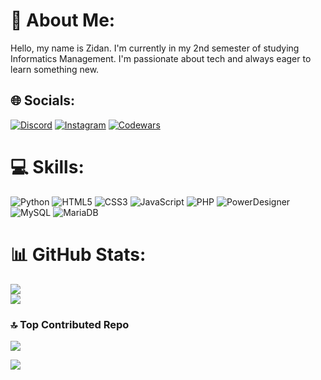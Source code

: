 # 🍃 About Me:
Hello, my name is Zidan. I'm currently in my 2nd semester of studying Informatics Management.  I'm passionate about tech and always eager to learn something new.

## 🌐 Socials:

 [![Discord](https://img.shields.io/badge/Discord-%235865F2.svg?style=for-the-badge&logo=discord&logoColor=white)](https://discord.gg/yashaa._) [![Instagram](https://img.shields.io/badge/Instagram-E4405F?style=for-the-badge&logo=instagram&logoColor=white)](https://instagram.com/zii.damn) [![Codewars](https://img.shields.io/badge/Codewars-B1361E?style=for-the-badge&logo=Codewars&logoColor=white)](https://www.codewars.com/users/Moch.%20Zidan) 
# 💻 Skills:
![Python](https://img.shields.io/badge/Python-3776AB?style=for-the-badge&logo=python&logoColor=white) ![HTML5](https://img.shields.io/badge/HTML5-E34F26?style=for-the-badge&logo=html5&logoColor=white) ![CSS3](https://img.shields.io/badge/CSS3-%231572B6.svg?style=for-the-badge&logo=css3&logoColor=white) ![JavaScript](https://img.shields.io/badge/JavaScript-F7DF1E?style=for-the-badge&logo=javascript&logoColor=black) ![PHP](https://img.shields.io/badge/PHP-777BB4?style=for-the-badge&logo=php&logoColor=white) ![PowerDesigner](https://img.shields.io/badge/Power%20Designer-4479A1?style=for-the-badge&logo=sap&logoColor=white) ![MySQL](https://img.shields.io/badge/MySQL-4479A1?style=for-the-badge&logo=mysql&logoColor=white) ![MariaDB](https://img.shields.io/badge/MariaDB-003545?style=for-the-badge&logo=mariadb&logoColor=white)

# 📊 GitHub Stats:
<!--![](https://github-readme-stats.vercel.app/api?username=MochZidann&theme=merko&hide_border=true&include_all_commits=true&count_private=false)<br/>-->
![](https://github-readme-streak-stats.herokuapp.com/?user=MochZidann&theme=merko&hide_border=true)<br/>
![](https://github-readme-stats.vercel.app/api/top-langs/?username=MochZidann&theme=merko&hide_border=true&include_all_commits=true&count_private=false&layout=compact)

### 🔝 Top Contributed Repo
![](https://github-contributor-stats.vercel.app/api?username=MochZidann&limit=5&theme=merko&combine_all_yearly_contributions=true)

[![](https://visitcount.itsvg.in/api?id=MochZidann&icon=0&color=0)](https://visitcount.itsvg.in)
